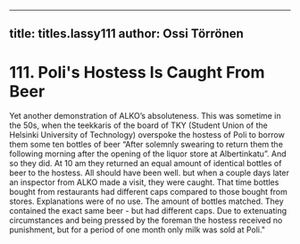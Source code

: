 
---

title: titles.lassy111
author: Ossi Törrönen
---


    
# 111. Poli's Hostess Is Caught From Beer

Yet another demonstration of ALKO’s absoluteness. This was sometime in the 50s, when the teekkaris of the board of TKY (Student Union of the Helsinki University of Technology) overspoke the hostess of Poli to borrow them some ten bottles of beer “After solemnly swearing to return them the following morning after the opening of the liquor store at Albertinkatu”. And so they did. At 10 am they returned an equal amount of identical bottles of beer to the hostess. All should have been well. but when a couple days later an inspector from ALKO made a visit, they were caught. That time bottles bought from restaurants had different caps compared to those bought from stores. Explanations were of no use. The amount of bottles matched. They contained the exact same beer - but had different caps. Due to extenuating circumstances and being pressed by the foreman the hostess received no punishment, but for a period of one month only milk was sold at Poli."
